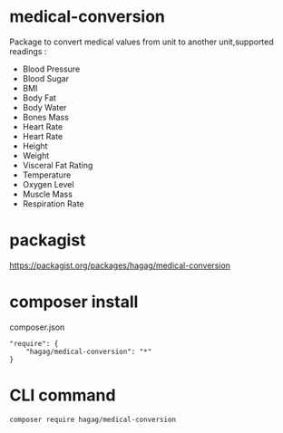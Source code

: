 # medical-conversion
Package to convert medical values from unit to another unit,supported readings : 

- Blood Pressure
- Blood Sugar
- BMI
- Body Fat
- Body Water
- Bones Mass
- Heart Rate
- Heart Rate
- Height
- Weight
- Visceral Fat Rating
- Temperature
- Oxygen Level
- Muscle Mass
- Respiration Rate

# packagist 
https://packagist.org/packages/hagag/medical-conversion

# composer install 
composer.json
```
"require": {
    "hagag/medical-conversion": "*"
}
```

# CLI command 
```
composer require hagag/medical-conversion
```

